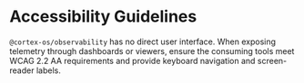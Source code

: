 # Accessibility Guidelines

`@cortex-os/observability` has no direct user interface. When exposing telemetry through dashboards or viewers, ensure the consuming tools meet WCAG 2.2 AA requirements and provide keyboard navigation and screen-reader labels.
